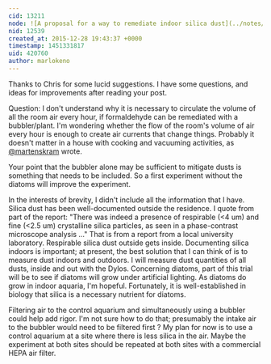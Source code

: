 ```yaml
---
cid: 13211
node: ![A proposal for a way to remediate indoor silica dust](../notes/marlokeno/12-23-2015/a-proposal-for-a-way-to-remediate-indoor-silica-dust)
nid: 12539
created_at: 2015-12-28 19:43:37 +0000
timestamp: 1451331817
uid: 420760
author: marlokeno
---
```


Thanks to Chris for some lucid suggestions. 
I have some questions, and ideas for improvements after reading your post.

Question: I don't understand why it is necessary to circulate the volume of all the room air every hour, if formaldehyde can be remediated with a bubbler/plant.
I'm wondering whether the flow of the room's volume of air every hour is enough
to create air currents that change things. 
Probably it doesn't matter in a house with cooking and vacuuming activities, as [@martenskram](/profile/martenskram) wrote.

Your point that the bubbler alone may be sufficient to mitigate dusts is something
that needs to be included. So a first experiment without the diatoms will improve the experiment.

In the interests of brevity, I didn't include all the information that I have. Silica dust has been well-documented outside the residence. I quote from part of the report: 
"There was indeed a presence of respirable (<4 um) and fine (<2.5 um) crystalline silica particles, as seen in a phase-contrast microscope analysis ..."
That is from a report from a local university laboratory.
Respirable silica dust outside gets inside.
Documenting silica indoors is important; at present, the best solution that I can think of is to measure dust indoors and outdoors.
I will measure dust quantities of all dusts, inside and out with the Dylos.
Concerning diatoms, part of this trial will be to see if diatoms will grow under artificial lighting. As diatoms do grow in indoor aquaria, I'm hopeful.
Fortunately, it is well-established in biology that silica is a necessary nutrient for diatoms.

Filtering air to the control aquarium and simultaneously using a bubbler could help add rigor. I'm not sure how to do that; presumably the intake air to the bubbler would need to be filtered first ?
My plan for now is to use a control aquarium at a site where there is less silica in the air.
Maybe the experiment at both sites should be repeated at both sites with a commercial HEPA air filter.
